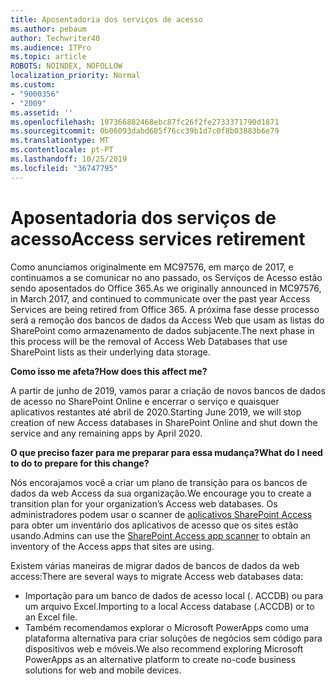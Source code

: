 ```yaml
---
title: Aposentadoria dos serviços de acesso
ms.author: pebaum
author: Techwriter40
ms.audience: ITPro
ms.topic: article
ROBOTS: NOINDEX, NOFOLLOW
localization_priority: Normal
ms.custom:
- "9000356"
- "2009"
ms.assetid: ''
ms.openlocfilehash: 197366882468ebc87fc26f2fe2733371790d1871
ms.sourcegitcommit: 0b06093dabd685f76cc39b1d7c0f8b03883b6e79
ms.translationtype: MT
ms.contentlocale: pt-PT
ms.lasthandoff: 10/25/2019
ms.locfileid: "36747795"
---
```

# <a name="access-services-retirement"></a><span data-ttu-id="66cae-102">Aposentadoria dos serviços de acesso</span><span class="sxs-lookup"><span data-stu-id="66cae-102">Access services retirement</span></span>

<span data-ttu-id="66cae-103">Como anunciamos originalmente em MC97576, em março de 2017, e continuamos a se comunicar no ano passado, os Serviços de Acesso estão sendo aposentados do Office 365.</span><span class="sxs-lookup"><span data-stu-id="66cae-103">As we originally announced in MC97576, in March 2017, and continued to communicate over the past year Access Services are being retired from Office 365.</span></span> <span data-ttu-id="66cae-104">A próxima fase desse processo será a remoção dos bancos de dados da Access Web que usam as listas do SharePoint como armazenamento de dados subjacente.</span><span class="sxs-lookup"><span data-stu-id="66cae-104">The next phase in this process will be the removal of Access Web Databases that use SharePoint lists as their underlying data storage.</span></span>

<span data-ttu-id="66cae-105">**Como isso me afeta?**</span><span class="sxs-lookup"><span data-stu-id="66cae-105">**How does this affect me?**</span></span>

<span data-ttu-id="66cae-106">A partir de junho de 2019, vamos parar a criação de novos bancos de dados de acesso no SharePoint Online e encerrar o serviço e quaisquer aplicativos restantes até abril de 2020.</span><span class="sxs-lookup"><span data-stu-id="66cae-106">Starting June 2019, we will stop creation of new Access databases in SharePoint Online and shut down the service and any remaining apps by April 2020.</span></span>

<span data-ttu-id="66cae-107">**O que preciso fazer para me preparar para essa mudança?**</span><span class="sxs-lookup"><span data-stu-id="66cae-107">**What do I need to do to prepare for this change?**</span></span>

<span data-ttu-id="66cae-108">Nós encorajamos você a criar um plano de transição para os bancos de dados da web Access da sua organização.</span><span class="sxs-lookup"><span data-stu-id="66cae-108">We encourage you to create a transition plan for your organization’s Access web databases.</span></span> <span data-ttu-id="66cae-109">Os administradores podem usar o scanner de [aplicativos SharePoint Access](https://github.com/SharePoint/PnP-Tools/tree/master/Solutions/SharePoint.AccessApp.Scanner) para obter um inventário dos aplicativos de acesso que os sites estão usando.</span><span class="sxs-lookup"><span data-stu-id="66cae-109">Admins can use the [SharePoint Access app scanner](https://github.com/SharePoint/PnP-Tools/tree/master/Solutions/SharePoint.AccessApp.Scanner) to obtain an inventory of the Access apps that sites are using.</span></span>

<span data-ttu-id="66cae-110">Existem várias maneiras de migrar dados de bancos de dados da web access:</span><span class="sxs-lookup"><span data-stu-id="66cae-110">There are several ways to migrate Access web databases data:</span></span>

- <span data-ttu-id="66cae-111">Importação para um banco de dados de acesso local (. ACCDB) ou para um arquivo Excel.</span><span class="sxs-lookup"><span data-stu-id="66cae-111">Importing to a local Access database (.ACCDB) or to an Excel file.</span></span>
- <span data-ttu-id="66cae-112">Também recomendamos explorar o Microsoft PowerApps como uma plataforma alternativa para criar soluções de negócios sem código para dispositivos web e móveis.</span><span class="sxs-lookup"><span data-stu-id="66cae-112">We also recommend exploring Microsoft PowerApps as an alternative platform to create no-code business solutions for web and mobile devices.</span></span>